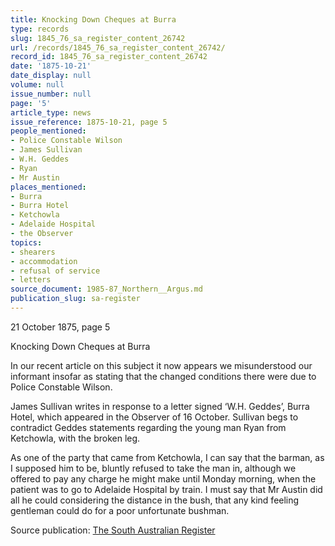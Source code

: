 ```yaml
---
title: Knocking Down Cheques at Burra
type: records
slug: 1845_76_sa_register_content_26742
url: /records/1845_76_sa_register_content_26742/
record_id: 1845_76_sa_register_content_26742
date: '1875-10-21'
date_display: null
volume: null
issue_number: null
page: '5'
article_type: news
issue_reference: 1875-10-21, page 5
people_mentioned:
- Police Constable Wilson
- James Sullivan
- W.H. Geddes
- Ryan
- Mr Austin
places_mentioned:
- Burra
- Burra Hotel
- Ketchowla
- Adelaide Hospital
- the Observer
topics:
- shearers
- accommodation
- refusal of service
- letters
source_document: 1985-87_Northern__Argus.md
publication_slug: sa-register
---
```


21 October 1875, page 5

Knocking Down Cheques at Burra

In our recent article on this subject it now appears we misunderstood our informant insofar as stating that the changed conditions there were due to Police Constable Wilson.

James Sullivan writes in response to a letter signed ‘W.H. Geddes’, Burra Hotel, which appeared in the Observer of 16 October.  Sullivan begs to contradict Geddes statements regarding the young man Ryan from Ketchowla, with the broken leg.

As one of the party that came from Ketchowla, I can say that the barman, as I supposed him to be, bluntly refused to take the man in, although we offered to pay any charge he might make until Monday morning, when the patient was to go to Adelaide Hospital by train.  I must say that Mr Austin did all he could considering the distance in the bush, that any kind feeling gentleman could do for a poor unfortunate bushman.

Source publication: [The South Australian Register](/publications/sa-register/)

